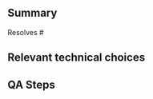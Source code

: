 ## Summary

<!-- Por favor, referencie a issue que esse PR se refere. -->

Resolves #

## Relevant technical choices

<!-- Descreva as decisões técnicas relevantes -->

## QA Steps

<!-- Passos para testar essa PR (de preferência por um usuário comum) -->
